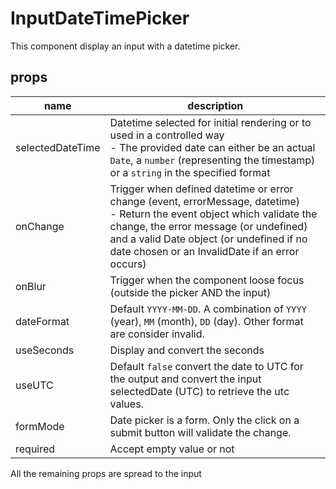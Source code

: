 # InputDateTimePicker

This component display an input with a datetime picker.

## props

| name | description |
|------|-------------|
| selectedDateTime | Datetime selected for initial rendering or to used in a controlled way<br/>- The provided date can either be an actual `Date`, a `number` (representing the timestamp) or a `string` in the specified format |
| onChange         | Trigger when defined datetime or error change (event, errorMessage, datetime)<br/>- Return the event object which validate the change, the error message (or undefined) and a valid Date object (or undefined if no date chosen or an InvalidDate if an error occurs) |
| onBlur           | Trigger when the component loose focus (outside the picker AND the input)|
| dateFormat       | Default `YYYY-MM-DD`. A combination of `YYYY` (year), `MM` (month), `DD` (day). Other format are consider invalid. |
| useSeconds       | Display and convert the seconds |
| useUTC           | Default `false` convert the date to UTC for the output and convert the input selectedDate (UTC) to retrieve the utc values. |
| formMode         | Date picker is a form. Only the click on a submit button will validate the change. |
| required         | Accept empty value or not |

All the remaining props are spread to the input
